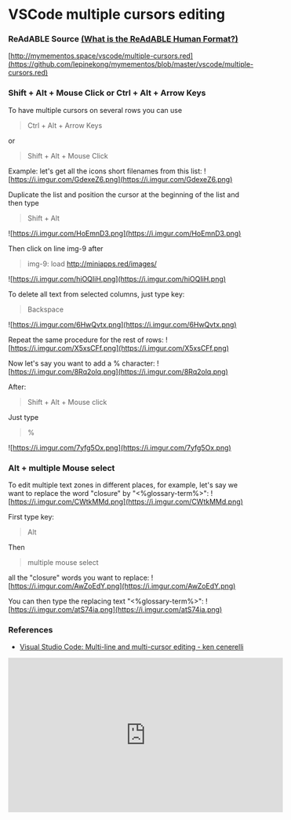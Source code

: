 
# VSCode multiple cursors editing


### ReAdABLE Source [(What is the ReAdABLE Human Format?)](http://readablehumanformat.com)

[http://mymementos.space/vscode/multiple-cursors.red](https://github.com/lepinekong/mymementos/blob/master/vscode/multiple-cursors.red)


### Shift + Alt + Mouse Click or Ctrl + Alt + Arrow Keys

To have multiple cursors on several rows you can use
>Ctrl + Alt + Arrow Keys

or
>Shift + Alt + Mouse Click

Example: let's get all the icons short filenames from this list:
![https://i.imgur.com/GdexeZ6.png](https://i.imgur.com/GdexeZ6.png)
                    
Duplicate the list and position the cursor at the beginning of the list and then type
>Shift + Alt

![https://i.imgur.com/HoEmnD3.png](https://i.imgur.com/HoEmnD3.png)
                    
Then click on line img-9 after
>img-9: load http://miniapps.red/images/

![https://i.imgur.com/hiOQIiH.png](https://i.imgur.com/hiOQIiH.png)
                    
To delete all text from selected columns, just type key:
>Backspace

![https://i.imgur.com/6HwQvtx.png](https://i.imgur.com/6HwQvtx.png)
                    
Repeat the same procedure for the rest of rows:
![https://i.imgur.com/X5xsCFf.png](https://i.imgur.com/X5xsCFf.png)
                    
Now let's say you want to add a % character:
![https://i.imgur.com/8Rq2olq.png](https://i.imgur.com/8Rq2olq.png)
                    
After:
>Shift + Alt + Mouse click

Just type
>%

![https://i.imgur.com/7yfg5Ox.png](https://i.imgur.com/7yfg5Ox.png)
                    

### Alt + multiple Mouse select

To edit multiple text zones in different places, for example, let's say we want to replace the word "closure" by "<%glossary-term%>":
![https://i.imgur.com/CWtkMMd.png](https://i.imgur.com/CWtkMMd.png)
                    
First type key:
>Alt

Then
>multiple mouse select

all the "closure" words you want to replace:
![https://i.imgur.com/AwZoEdY.png](https://i.imgur.com/AwZoEdY.png)
                    
You can then type the replacing text "<%glossary-term%>":
![https://i.imgur.com/atS74ia.png](https://i.imgur.com/atS74ia.png)
                    

### References

- [Visual Studio Code: Multi-line and multi-cursor editing - ken cenerelli](https://kencenerelli.wordpress.com/2018/03/25/visual-studio-code-multi-line-and-multi-cursor-editing/)
                        
<iframe width="560" height="315" src="https://www.youtube.com/embed/V-w8laWcnes" frameborder="0" allow="autoplay; encrypted-media" allowfullscreen></iframe>
